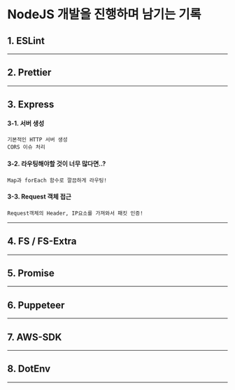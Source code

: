 NodeJS 개발을 진행하며 남기는 기록
=================================
## 1. ESLint
*********************************
## 2. Prettier
*********************************
## 3. Express
#### 3-1. 서버 생성
```
기본적인 HTTP 서버 생성
CORS 이슈 처리
```
#### 3-2. 라우팅해야할 것이 너무 많다면..?
```
Map과 forEach 함수로 깔끔하게 라우팅!
```
#### 3-3. Request 객체 접근
```
Request객체의 Header, IP요소를 가져와서 패킷 인증!
```
*********************************
## 4. FS / FS-Extra
*********************************
## 5. Promise
*********************************
## 6. Puppeteer 
*********************************
## 7. AWS-SDK
*********************************
## 8. DotEnv
*********************************
